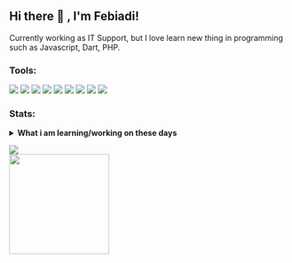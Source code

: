 ## Hi there 👋 , I'm Febiadi!
Currently working as IT Support, but I love learn new thing in programming such as Javascript, Dart, PHP.  

### Tools:
<p>
    <img src="https://img.shields.io/badge/Windows-blue?&logo=windows" />
    <img src="https://img.shields.io/badge/JS-Javascript-yellow?&logo=javascript" />
    <img src="https://img.shields.io/badge/Vue-Vue.js-success?&logo=vue.js" />
    <img src="https://img.shields.io/badge/Dart-Dart-informational?&logo=dart" />
    <img src="https://img.shields.io/badge/Flutter-Flutter-blue?&logo=flutter" />
    <img src="https://img.shields.io/badge/PHP-PHP-9cf?&logo=php" />
    <img src="https://img.shields.io/badge/CI-CodeIgniter-red?&logo=codeigniter" />
    <img src="https://img.shields.io/badge/Laravel-Laravel-red?&logo=laravel" />
    <img src="https://img.shields.io/badge/Text%20Editor-Visual%20Studio%20Code-blue?&logo=visual%20studio%20code&logoColor=white" />
<!--     <img src="https://gpvc.arturio.dev/fbiakbr" /> -->
</p>

### Stats:
<details>
 <summary><strong>What i am learning/working on these days</strong></summary>
    - 🔭 I’m currently working as IT Support </br>
    - 🌱 I’m currently learning Javascript, Dart and PHP </br>
    - 👯 I’m looking to collaborate on Web Development and Mobile Apps. </br>
    - 🤔 I’m looking for help with master of programming. hehe </br>
    - 💬 Ask me about anything.</br>
    - 📫 How to reach me: <a href="mailto:fbiakbr@gmail.com">Email me!</a>  </br>
</details>
<p>
    <img src="https://github-readme-stats.vercel.app/api?username=fbiakbr&show_icons=true&theme=buefy" /> </br>
    <img src="https://github-readme-stats.vercel.app/api/top-langs/?username=fbiakbr&layout=compact&langs_count=8" height=180 />
    
</p>
